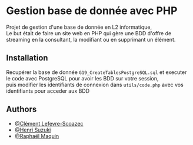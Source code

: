 
# Gestion base de donnée avec PHP 

Projet de gestion d'une base de donnée en L2 informatique,  
Le but était de faire un site web en PHP qui gère une BDD d'offre de streaming en la consultant, la modifiant ou en supprimant un élément.
## Installation

Recupérer la base de donnée `G19_CreateTablesPostgreSQL.sql` et executer le code avec PostgreSQL pour avoir les BDD sur votre session,  
puis modifier les identifiants de connexion dans `utils/code.php` avec vos identifiants pour acceder aux BDD

## Authors

- [@Clément Lefevre-Scoazec](https://github.com/Lefevres)
- [@Henri Suzuki](https://github.com/Guppy-s-Code)
- [@Raphaël Maquin](https://github.com/Raphou406)

